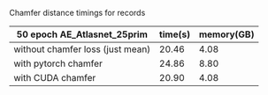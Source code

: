 Chamfer distance timings for records

| 50 epoch AE_Atlasnet_25prim      | time(s) | memory(GB) |
| -------------------------------- | ------- | ---------- |
| without chamfer loss (just mean) | 20.46   | 4.08       |
| with pytorch chamfer             | 24.86   | 8.80       |
| with CUDA chamfer                | 20.90   | 4.08       |


